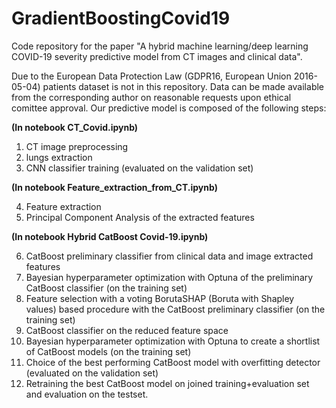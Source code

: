# GradientBoostingCovid19
Code repository for the paper "A hybrid machine learning/deep learning COVID-19 severity predictive model from CT images and clinical data".

Due to the European Data Protection Law (GDPR16, European Union 2016-05-04) patients dataset is not in this repository. Data can be made available from the corresponding author on reasonable requests upon ethical comittee approval.
Our predictive model is composed of the following steps:

**(In notebook CT_Covid.ipynb)**
1. CT image preprocessing
2. lungs extraction
3. CNN classifier training (evaluated on the validation set)

**(In notebook Feature_extraction_from_CT.ipynb)**

4. Feature extraction
5. Principal Component Analysis of the extracted features

**(In notebook Hybrid CatBoost Covid-19.ipynb)**

6) CatBoost preliminary classifier from clinical data and image extracted features 
7) Bayesian hyperparameter optimization with Optuna of the preliminary CatBoost classifier (on the training set)
8) Feature selection with a voting BorutaSHAP (Boruta with Shapley values) based procedure with the CatBoost preliminary classifier (on the training set)
9) CatBoost classifier on the reduced feature space
10) Bayesian hyperparameter optimization with Optuna to create a shortlist of CatBoost models (on the training set)
11) Choice of the best performing CatBoost model with overfitting detector (evaluated on the validation set)
12) Retraining the best CatBoost model on joined training+evaluation set and evaluation on the testset.  

